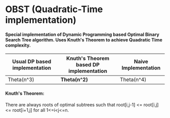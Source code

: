 # OBST (Quadratic-Time implementation)

#### Special implementation of Dynamic Programming based Optimal Binary Search Tree algorithm. Uses Knuth's Theorem to achieve Quadratic Time complexity.
  
Usual DP based implementation | Knuth's Theorem based DP implementation | Naive Implementation
-------------------- | ------------------------ | -------------------------
Theta(n^3) | **Theta(n^2)** | Theta(n^4)
  
#### Knuth's Theorem:  
There are always roots of optimal subtrees such that root[i,j-1] <= root[i,j] <= root[i+1,j] for all 1<=i<j<=n.
